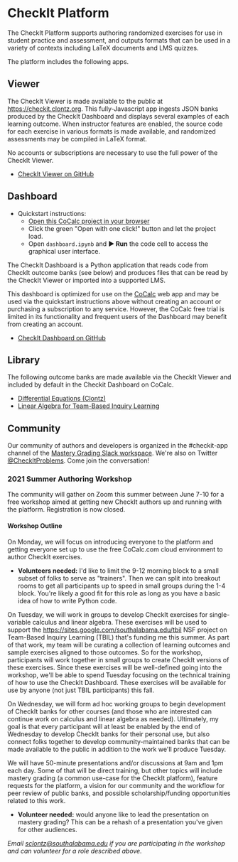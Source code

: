 # CheckIt Platform

The CheckIt Platform supports authoring randomized exercises for use in
student practice and assessment, and outputs formats that can be used in a
variety of contexts including LaTeX documents and LMS quizzes.

The platform includes the following apps.

## Viewer

The CheckIt Viewer is made available to the public at <https://checkit.clontz.org>.
This fully-Javascript app ingests JSON banks produced by the CheckIt Dashboard
and displays several examples of each learning outcome. When instructor features are enabled,
the source code for each exercise in various formats is made available, and randomized
assessments may be compiled in LaTeX format.

No accounts or subscriptions are necessary to use the full power of the CheckIt Viewer.

- [CheckIt Viewer on GitHub](https://github.com/StevenClontz/checkit-svelte)

## Dashboard

- Quickstart instructions:
    - [Open this CoCalc project in your browser](https://cocalc.com/share/00854508a0fa6e8a193cbc90aff10b9dd7f446b4/checkit/?viewer=share)
    - Click the green "Open with one click!" button and let the project load.
    - Open `dashboard.ipynb` and **▶ Run** the code cell to access the graphical user interface.

The CheckIt Dashboard is a Python application that reads code from CheckIt outcome banks
(see below) and produces files that can be read by the CheckIt Viewer or imported into
a supported LMS.

This dashboard is optimized for use on the [CoCalc](https://cocalc.com) web app and may
be used via the quickstart instructions above without creating an account or purchasing
a subscription to any service. However, the CoCalc free trial is limited in its
functionality and frequent users of the Dashboard may benefit from creating an account.

- [CheckIt Dashboard on GitHub](https://github.com/StevenClontz/checkit)

## Library

The following outcome banks are made available via the CheckIt Viewer and included by default
in the Checkit Dashboard on CoCalc.

- [Differential Equations (Clontz)](https://github.com/StevenClontz/checkit-clontz-diff-eq)
- [Linear Algebra for Team-Based Inquiry Learning](https://github.com/TeamBasedInquiryLearning/checkit-tbil-la)

## Community

Our community of authors and developers is organized in the #checkit-app channel of the
[Mastery Grading Slack workspace](https://bit.ly/join-mastery-grading).
We're also on Twitter [@CheckItProblems](https://twitter.com/CheckItProblems).
Come join the conversation!

### 2021 Summer Authoring Workshop

The community will gather on Zoom this summer between June 7-10 for a free workshop
aimed at getting new CheckIt authors up and running with the platform. Registration is
now closed.

#### Workshop Outline

On Monday, we will focus on introducing everyone to the platform and getting everyone set up to use the free CoCalc.com cloud environment to author CheckIt exercises. 

- **Volunteers needed:** I'd like to limit the 9-12 morning block to a small subset of folks to serve as "trainers". Then we can split into breakout rooms to get all participants up to speed in small groups during the 1-4 block. You're likely a good fit for this role as long as you have a basic idea of how to write Python code.

On Tuesday, we will work in groups to develop CheckIt exercises for single-variable calculus and linear algebra. These exercises will be used to support the https://sites.google.com/southalabama.edu/tbil NSF project on Team-Based Inquiry Learning (TBIL) that's funding me this summer. As part of that work, my team will be curating a collection of learning outcomes and sample exercises aligned to those outcomes. So for the workshop, participants will work together in small groups to create CheckIt versions of these exercises. Since these exercises will be well-defined going into the workshop, we'll be able to spend Tuesday focusing on the technical training of how to use the CheckIt Dashboard. These exercises will be available for use by anyone (not just TBIL participants) this fall.

On Wednesday, we will form ad hoc working groups to begin development of CheckIt banks for other courses (and those who are interested can continue work on calculus and linear algebra as needed). Ultimately, my goal is that every participant will at least be enabled by the end of Wednesday to develop CheckIt banks for their personal use, but also connect folks together to develop community-maintained banks that can be made available to the public in addition to the work we'll produce Tuesday.

We will have 50-minute presentations and/or discussions at 9am and 1pm each day. Some of that will be direct training, but other topics will include mastery grading (a common use-case for the CheckIt platform), feature requests for the platform, a vision for our community and the workflow for peer review of public banks, and possible scholarship/funding opportunities related to this work.

- **Volunteer needed:** would anyone like to lead the presentation on mastery grading? This can be a rehash of a presentation you've given for other audiences.

*Email <sclontz@southalabama.edu> if you are participating in the workshop and can volunteer for a role described above.*
